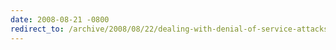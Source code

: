 ```yaml
---
date: 2008-08-21 -0800
redirect_to: /archive/2008/08/22/dealing-with-denial-of-service-attacks.aspx/
---
```

